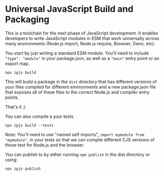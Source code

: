 # Universal JavaScript Build and Packaging

This is a toolchain for the next phase of JavaScript development. It
enables developers to write JavaScript modules in ESM that work
universally across many environments (Node.js import, Node.js require,
Browser, Deno, etc).

You start by just writing a standard ESM module. You'll need to include
`"type": "module"` in your package.json, as well as a `"main"` entry
point or an export map.

```
npx ipjs build
```

This will build a package in the `dist` directory that has different
versions of your files compiled for different environments and a
new package.json file that exposes all of these files to the correct
Node.js and compiler entry points.

That's it ;)

You can also compile a your tests.

```
npx ipjs build --tests
```

Note: You'll need to use "named self imports", `import mymodule from "mymodule"`,
in your tests so that we can compile different CJS versions of those test for
Node.js and the browser.

You can publish to by either running `npm publish` in the dist directory or using:

```
npx ipjs publish
```
